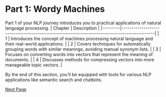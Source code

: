 # Part 1: Wordy Machines

Part 1 of your NLP journey introduces you to practical applications of natural language processing.
| Chapter | Description                                                                                  |
|---------|----------------------------------------------------------------------------------------------|
| 1       | Introduces the concept of machines processing natural language and their real-world applications. |
| 2       | Covers techniques for automatically grouping words with similar meanings, avoiding manual synonym lists. |
| 3       | Focuses on converting words into vectors that represent the meaning of documents.            |
| 4       | Discusses methods for compressing vectors into more manageable topic vectors.                 |

By the end of this section, you'll be equipped with tools for various NLP applications like semantic search and chatbots.

[Next Page](./Chapter1/index.md)